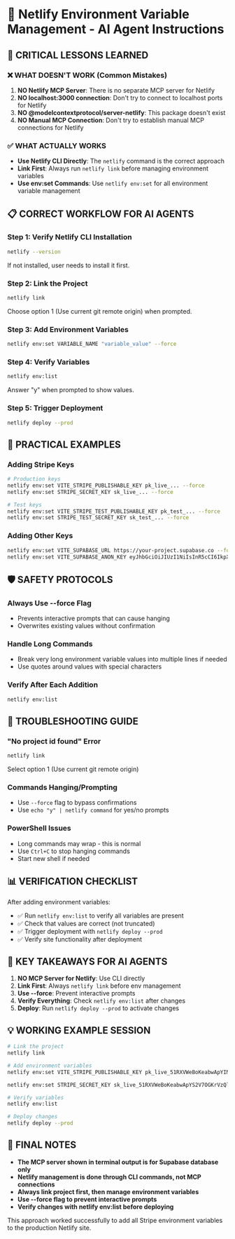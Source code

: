 # 🚀 Netlify Environment Variable Management - AI Agent Instructions

## 🚨 CRITICAL LESSONS LEARNED

### ❌ **WHAT DOESN'T WORK (Common Mistakes)**
1. **NO Netlify MCP Server**: There is no separate MCP server for Netlify
2. **NO localhost:3000 connection**: Don't try to connect to localhost ports for Netlify
3. **NO @modelcontextprotocol/server-netlify**: This package doesn't exist
4. **NO Manual MCP Connection**: Don't try to establish manual MCP connections for Netlify

### ✅ **WHAT ACTUALLY WORKS**
- **Use Netlify CLI Directly**: The `netlify` command is the correct approach
- **Link First**: Always run `netlify link` before managing environment variables
- **Use env:set Commands**: Use `netlify env:set` for all environment variable management

## 📋 **CORRECT WORKFLOW FOR AI AGENTS**

### **Step 1: Verify Netlify CLI Installation**
```bash
netlify --version
```
If not installed, user needs to install it first.

### **Step 2: Link the Project**
```bash
netlify link
```
Choose option 1 (Use current git remote origin) when prompted.

### **Step 3: Add Environment Variables**
```bash
netlify env:set VARIABLE_NAME "variable_value" --force
```

### **Step 4: Verify Variables**
```bash
netlify env:list
```
Answer "y" when prompted to show values.

### **Step 5: Trigger Deployment**
```bash
netlify deploy --prod
```

## 🔧 **PRACTICAL EXAMPLES**

### **Adding Stripe Keys**
```bash
# Production keys
netlify env:set VITE_STRIPE_PUBLISHABLE_KEY pk_live_... --force
netlify env:set STRIPE_SECRET_KEY sk_live_... --force

# Test keys  
netlify env:set VITE_STRIPE_TEST_PUBLISHABLE_KEY pk_test_... --force
netlify env:set STRIPE_TEST_SECRET_KEY sk_test_... --force
```

### **Adding Other Keys**
```bash
netlify env:set VITE_SUPABASE_URL https://your-project.supabase.co --force
netlify env:set VITE_SUPABASE_ANON_KEY eyJhbGciOiJIUzI1NiIsInR5cCI6IkpXVCJ9... --force
```

## 🛡️ **SAFETY PROTOCOLS**

### **Always Use --force Flag**
- Prevents interactive prompts that can cause hanging
- Overwrites existing values without confirmation

### **Handle Long Commands**
- Break very long environment variable values into multiple lines if needed
- Use quotes around values with special characters

### **Verify After Each Addition**
```bash
netlify env:list
```

## 🚨 **TROUBLESHOOTING GUIDE**

### **"No project id found" Error**
```bash
netlify link
```
Select option 1 (Use current git remote origin)

### **Commands Hanging/Prompting**
- Use `--force` flag to bypass confirmations
- Use `echo "y" | netlify command` for yes/no prompts

### **PowerShell Issues**
- Long commands may wrap - this is normal
- Use `Ctrl+C` to stop hanging commands
- Start new shell if needed

## 📊 **VERIFICATION CHECKLIST**

After adding environment variables:
- ✅ Run `netlify env:list` to verify all variables are present
- ✅ Check that values are correct (not truncated)
- ✅ Trigger deployment with `netlify deploy --prod`
- ✅ Verify site functionality after deployment

## 🎯 **KEY TAKEAWAYS FOR AI AGENTS**

1. **NO MCP Server for Netlify**: Use CLI directly
2. **Link First**: Always `netlify link` before env management
3. **Use --force**: Prevent interactive prompts
4. **Verify Everything**: Check `netlify env:list` after changes
5. **Deploy**: Run `netlify deploy --prod` to activate changes

## 💡 **WORKING EXAMPLE SESSION**

```bash
# Link the project
netlify link

# Add environment variables
netlify env:set VITE_STRIPE_PUBLISHABLE_KEY pk_live_51RXVWeBoKeabwApYIMCtVH3aX98Vprw5sGtZQbr4PXRa2hPkySIY2iuhKipheihx8mMFji0WsGEXsTKiJQAEJGaY00nSbGuNVU --force

netlify env:set STRIPE_SECRET_KEY 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 --force

# Verify variables
netlify env:list

# Deploy changes
netlify deploy --prod
```

## 🎯 **FINAL NOTES**

- **The MCP server shown in terminal output is for Supabase database only**
- **Netlify management is done through CLI commands, not MCP connections**
- **Always link project first, then manage environment variables**
- **Use --force flag to prevent interactive prompts**
- **Verify changes with netlify env:list before deploying**

This approach worked successfully to add all Stripe environment variables to the production Netlify site. 